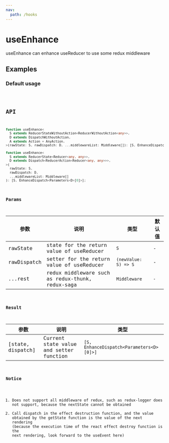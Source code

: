```yaml
---
nav:
  path: /hooks
---
```


# useEnhance

useEnhance can enhance useReducer to use some redux middleware

## Examples

### Default usage

<code src="./demo/demo1.tsx" />

## API

```typescript
function useEnhance<
  S extends ReducerStateWithoutAction<ReducerWithoutAction<any>>,
  D extends DispatchWithoutAction,
  A extends Action = AnyAction,
>(rawState: S, rawDispatch: D, ...middlewareList: Middleware[]): [S, EnhanceDispatch];

function useEnhance<
  S extends ReducerState<Reducer<any, any>>,
  D extends Dispatch<ReducerAction<Reducer<any, any>>>,
>(
  rawState: S,
  rawDispatch: D,
  ...middlewareList: Middleware[]
): [S, EnhanceDispatch<Parameters<D>[0]>];
```

### Params

| 参数        | 说明                                             | 类型                 | 默认值 |
| ----------- | ------------------------------------------------ | -------------------- | ------ |
| rawState    | state for the return value of useReducer         | `S`                  | -      |
| rawDispatch | setter for the return value of useReducer        | `(newValue: S) => S` | -      |
| ...rest     | redux middleware such as redux-thunk, redux-saga | `Middleware`         | `-`    |

### Result

| 参数              | 说明                                    | 类型                                     |
| ----------------- | --------------------------------------- | ---------------------------------------- |
| [state, dispatch] | Current state value and setter function | `[S, EnhanceDispatch<Parameters<D>[0]>]` |

### Notice

1. Does not support all middleware of redux, such as redux-logger does not support, because the nextState cannot be obtained
2. Call dispatch in the effect destruction function, and the value obtained by the getState function is the value of the next rendering (because the execution time of the react effect destroy function is the next rendering, look forward to the useEvent here)
